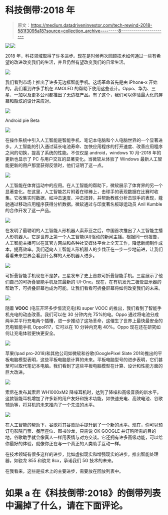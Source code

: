 # 科技倒带:2018 年

> 原文：<https://medium.datadriveninvestor.com/tech-rewind-2018-581f3095a18?source=collection_archive---------8----------------------->

[![](img/ce659685e6fa609cf1edb0993c9a4d07.png)](http://www.track.datadriveninvestor.com/1B9E)![](img/8fb1c3b4e0d47d25878cd14e8dac0fa7.png)

2018 年，科技领域取得了许多进步。现在是时候再次回顾技术如何通过一些有希望的改进改变我们的生活，并且仍然有望改变我们的日常生活。

![](img/0823a4fcffb54116c34b28fefc4b5e6d.png)

我们看到市场上推出了许多无边框智能手机。这场革命首先是由 iPhone-x 开始的，我们看到许多手机在 AMOLED 的帮助下使用这些设计。Oppo、华为、三星、一加以及更多公司都推出了无边框产品。有了这个，我们可以体验最大化的屏幕和酷炫的设计来应对。

![](img/669b366b05f3b85a237b9317348b586e.png)

Android pie Beta

![](img/7db150247830643d1a679ae52347cc1a.png)

在操作系统中引入人工智能是智能手机、笔记本电脑和个人电脑世界的一个显著进步。人工智能的引入通过延长电池寿命、加快应用程序的打开速度、改善应用程序之间的切换，提高了系统的性能。不仅仅是 android，windows 10 月-2018 年的更新也显示了 PC 与用户交互的显著变化。当微软从体验了 Windows 最新人工智能更新的用户那里获得反馈时，他们证明了这一点。

![](img/eddcd2c88d063477430254086264ff44.png)

人工智能在体育运动中的应用。在人工智能的帮助下，微软展示了体育界的另一个显著变化。在这里，人工智能芯片附着在球棒上，击球手的表现数据在比赛时收集。它收集实时数据，如冲击速度、冲击扭转，并帮助教练分析击球手的表现，蔻驰通过移动应用程序获得分析数据。微软通过与印度著名板球运动员 Anil Kumble 的合作开发了这一产品。

![](img/41b5bf01270d9c0b2d847fbe25aa3eba.png)

在发明了最聪明的人工智能人形机器人索菲亚之后，中国首次推出了人工智能主播人形机器人。它是世界上第一个人工智能(AI)驱动的新闻主播。根据同一份报告，人工智能主播可以在其官方网站和各种社交媒体平台上全天工作，降低新闻制作成本，提高效率。我们迈向人工智能人形机器人的步伐正在一步一步地前进，让我们看看未来世界会看到什么样的人形机器人进步。

![](img/91d5aed27d039cd4751bf6027001024a.png)

可折叠智能手机现在不是梦。三星发布了史上首款可折叠智能手机。三星展示了他们自己的可折叠智能手机及其最新的 UI-One。现在，在有机发光二极管显示器的帮助下，可折叠屏幕也成为可能。让我们看看可折叠屏幕将如何改变我们的未来。

![](img/6f93d675ffdb88c97ec0196a6072b0b8.png)

随着 **VOOC** (电压开环多步恒流充电)和 super VOOC 的推出，我们看到了智能手机充电的动态改善。我们可以在 30 分钟内充 75%的电。Oppo 通过将电池分成两半并平行充电两个插槽，进一步推动了这场革命，这催生了世界上最快最安全的充电智能手机 OppoR17，它可以在 10 分钟内充电 40%。Oppo 现在还在研究如何让充电体验更快更安全。

![](img/a4afc3d3d305c5d097c8075d9af33677.png)

苹果(Ipad pro-2018)和其他公司如微软和谷歌(GooglePixel Slate 2018)推出的平板电脑模型表明，这些平板电脑是计算的未来。平板电脑型号的进步表明，它们甚至可以取代笔记本电脑。我们看到了这些平板电脑模型在计算、设计和性能方面的巨大改进。

![](img/3cb8e56e08a9246603480c55a3f7657a.png)

索尼在发布其索尼 WH1000xM2 降噪耳机时，达到了降噪和高级音质的新水平。这款智能耳机增加了许多新的用户友好和技术功能，如快速充电、高效电池、谷歌辅助等，将耳机的未来推向了一个先进的水平。

![](img/ded0e54c956002fba57d59535857b9f0.png)

在人工智能的帮助下，谷歌将其谷歌助手提升到了一个新的水平。现在，你可以预订电影院门票、餐厅座位、图书沙龙，只需说 OK GOOGLE 并订购所需的目的地，谷歌助手就会像真人一样用表情与对方交谈。它还拥有许多高级功能，可以给你最好的体验，就像你正在与一个真正的人类助手互动一样。

在技术领域有很多这样的进步，比如虚拟现实和增强现实的进步。推出智能处理器，如骁龙 855 和骁龙 8cx，承诺我们 5G 技术的未来。

在我看来，这些是技术上的主要进步，需要放在回放列表中。

# **如果 a 在《科技倒带:2018》的倒带列表中漏掉了什么，请在下面评论。**